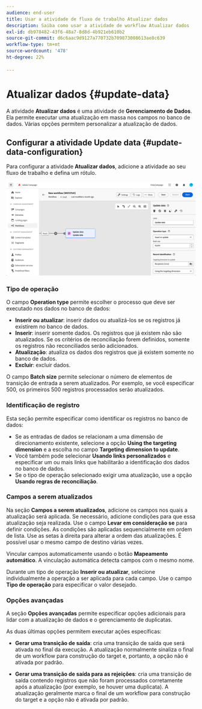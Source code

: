 ```yaml
---
audience: end-user
title: Usar a atividade de fluxo de trabalho Atualizar dados
description: Saiba como usar a atividade de workflow Atualizar dados
exl-id: db978482-43f6-48a7-8d8d-4b921eb610b2
source-git-commit: d6c6aac9d9127a770732b709873008613ae8c639
workflow-type: tm+mt
source-wordcount: '478'
ht-degree: 22%

---
```


# Atualizar dados {#update-data}

A atividade **Atualizar dados** é uma atividade de **Gerenciamento de Dados**. Ela permite executar uma atualização em massa nos campos no banco de dados. Várias opções permitem personalizar a atualização de dados.

<!--
The **Operation type** field lets you choose the process to be carried out on the data in the database. Select the first option to add data or update it if it has already been added. You can also only add data, only update data, or delete data. Select the **Update and merge collections** to select a primary record to link duplicates to, and delete those duplicates safely.

Specify how to identify the records in the database: if data relate to an existing targeting dimension, select the **Using the targeting dimension** option and select the targeting dimension and fields to update. Otherwise, specify one or more custom links to identify the data in the database, or directly use reconciliation keys.

Select the fields to update and reconciliation settings. You can use the **Auto-mapping** option to automatically identify the fields to be updated.

The **Advanced options** section lets you specify additional settings to manage data and duplicates.

Toggle the **Generate an outbound transition** option to add an outbound transition that will be activated at the end of the execution of the **Update data** activity. The update generally marks the end of a targeting workflow, and therefore the option is not activated by default.

Toggle the **Generate an outbound transition for rejects** option to add an outbound transition containing records that have not been correctly processed after the update (for example, if there is a duplicate). The update generally marks the end of a targeting workflow, and therefore the option is not activated by default.
-->

## Configurar a atividade Update data {#update-data-configuration}

Para configurar a atividade **Atualizar dados**, adicione a atividade ao seu fluxo de trabalho e defina um rótulo.

![Atividade de Atualização de Dados do Fluxo de Trabalho](../assets/workflow-update-data.png)

### Tipo de operação

O campo **Operation type** permite escolher o processo que deve ser executado nos dados no banco de dados:

* **Inserir ou atualizar**: inserir dados ou atualizá-los se os registros já existirem no banco de dados.
* **Inserir**: inserir somente dados. Os registros que já existem não são atualizados. Se os critérios de reconciliação forem definidos, somente os registros não reconciliados serão adicionados.
* **Atualização**: atualiza os dados dos registros que já existem somente no banco de dados.
* **Excluir**: excluir dados.

O campo **Batch size** permite selecionar o número de elementos de transição de entrada a serem atualizados. Por exemplo, se você especificar 500, os primeiros 500 registros processados serão atualizados.

### Identificação de registro

Esta seção permite especificar como identificar os registros no banco de dados:

* Se as entradas de dados se relacionam a uma dimensão de direcionamento existente, selecione a opção **Using the targeting dimension** e a escolha no campo **Targeting dimension to update**.
* Você também pode selecionar **Usando links personalizados** e especificar um ou mais links que habilitarão a identificação dos dados no banco de dados.
* Se o tipo de operação selecionado exigir uma atualização, use a opção **Usando regras de reconciliação**.

### Campos a serem atualizados

Na seção **Campos a serem atualizados**, adicione os campos nos quais a atualização será aplicada. Se necessário, adicione condições para que essa atualização seja realizada. Use o campo **Levar em consideração se** para definir condições. As condições são aplicadas sequencialmente em ordem de lista. Use as setas à direita para alterar a ordem das atualizações. É possível usar o mesmo campo de destino várias vezes.

Vincular campos automaticamente usando o botão **Mapeamento automático**. A vinculação automática detecta campos com o mesmo nome.

Durante um tipo de operação **Inserir ou atualizar**, selecione individualmente a operação a ser aplicada para cada campo. Use o campo **Tipo de operação** para especificar o valor desejado.

### Opções avançadas

A seção **Opções avançadas** permite especificar opções adicionais para lidar com a atualização de dados e o gerenciamento de duplicatas.

<!--
* **Disable automatic key management**
* **Disable audit**
* **Empty the destination value if the source value is empty**
* **Update all columns with matching names**
* **Ignore records which concern the same target**: only the first in the list of expressions will be considered
-->

As duas últimas opções permitem executar ações específicas:

* **Gerar uma transição de saída**: cria uma transição de saída que será ativada no final da execução. A atualização normalmente sinaliza o final de um workflow para construção do target e, portanto, a opção não é ativada por padrão.

* **Gerar uma transição de saída para as rejeições**: cria uma transição de saída contendo registros que não foram processados corretamente após a atualização (por exemplo, se houver uma duplicata). A atualização geralmente marca o final de um workflow para construção do target e a opção não é ativada por padrão.